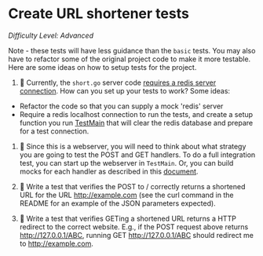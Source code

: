 # Create URL shortener tests 

*Difficulty Level: Advanced*

Note - these tests will have less guidance than the `basic` tests.  You may also have to refactor some of the original project code
to make it more testable.  Here are some ideas on how to setup tests for the project.

1. :star2: Currently, the `short.go` server code [requires a redis server connection](https://github.com/johnnye/short/blob/master/short.go#L36-L46). How can you 
set up your tests to work? Some ideas:
   
  * Refactor the code so that you can supply a mock 'redis' server
  * Require a redis localhost connection to run the tests, and create a setup function you run [TestMain](http://golang.org/pkg/testing/) that will clear the redis database
    and prepare for a test connection.

1. :star2: Since this is a webserver, you will need to think about what strategy you are going to test the POST and GET handlers.  To do a full integration test, you can start up the webserver in `TestMain`.  Or, you can build mocks for each handler as described in this [document](http://www.markjberger.com/testing-web-apps-in-golang/).

1. :star2: Write a test that verifies the POST to / correctly returns a shortened URL for the URL http://example.com (see the curl command in the README for an example of the JSON
parameters expected).  

1. :star2: Write a test that verifies GETing a shortened URL returns a HTTP redirect to the correct website.  E.g., if the POST request above returns http://127.0.0.1/ABC, running GET http://127.0.0.1/ABC should redirect me to http://example.com.
